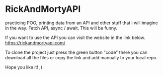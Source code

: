 # RickAndMortyAPI
practicing POO, printing data from an API and other stuff that i will imagine in the way.
Fetch API, async / await. This will be funny.

If you want to use the API you can visit the website in the link below.
https://rickandmortyapi.com/

To clone the project just press the green button "code" there you can download all the files or copy the link and add manually to your local repo.

Hope you like it! ;)